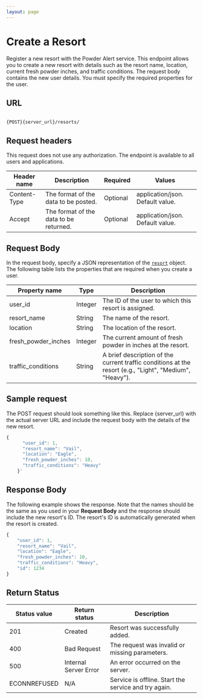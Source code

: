 ```yaml
---
layout: page
---
```


# Create a Resort

Register a new resort with the Powder Alert service. This endpoint allows you to create a new resort with details such as the resort name, location, current fresh powder inches, and traffic conditions.
The request body contains the new user details.
You must specify the required properties for the user.

## URL

```shell

{POST}{server_url}/resorts/
```

## Request headers

This request does not use any authorization. The endpoint is available to all users and applications.

| Header name | Description | Required | Values |
| -------------- | ------ | ------------ |------------ |
| Content-Type | The format of the data to be posted. | Optional | application/json. Default value.  |
| Accept | The format of the data to be returned. | Optional | application/json. Default value. |

## Request Body

In the request body, specify a JSON representation of the [`resort`](resort) object. The following table lists the properties that are required when you create a user.

| Property name         | Type     | Description                                            |
|-----------------------|----------|--------------------------------------------------------|
| user_id               | Integer  | The ID of the user to which this resort is assigned.   |
| resort_name           | String   | The name of the resort.                                |
| location              | String   | The location of the resort.                            |
| fresh_powder_inches   | Integer  | The current amount of fresh powder in inches at the resort. |
| traffic_conditions    | String   | A brief description of the current traffic conditions at the resort (e.g., "Light", "Medium", "Heavy"). |

## Sample request

The POST request should look something like this. Replace {server_url} with the actual server URL and include the request body with the details of the new resort.

```js
{
      "user_id": 1,
      "resort_name": "Vail",
      "location": "Eagle",
      "fresh_powder_inches": 10,
      "traffic_conditions": "Heavy"
    }'
```

## Response Body

The following example shows the response. Note that the names should be the same as you used in your **Request Body** and the response should include the new resort's ID. The resort's ID is automatically generated when the resort is created.

```js
{
    "user_id": 1,
    "resort_name": "Vail",
    "location": "Eagle",
    "fresh_powder_inches": 10,
    "traffic_conditions": "Heavy",
    "id": 1234
}

```

## Return Status

| Status value    | Return status         | Description                                    |
|-----------------|-----------------------|------------------------------------------------|
| 201             | Created               | Resort was successfully added.                 |
| 400             | Bad Request           | The request was invalid or missing parameters. |
| 500             | Internal Server Error | An error occurred on the server.               |
| ECONNREFUSED    | N/A                   | Service is offline. Start the service and try again. |
